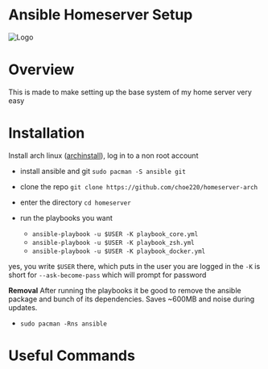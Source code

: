 # Ansible Homeserver Setup
![Logo](https://i.imgur.com/yAyr3S2.png)

# Overview
This is made to make setting up the base system of my home server very easy

# Installation
Install arch linux ([archinstall](https://github.com/archlinux/archinstall)), log in to a non root account

- install ansible and git
    `sudo pacman -S ansible git`

- clone the repo
    `git clone https://github.com/choe220/homeserver-arch`

- enter the directory
    `cd homeserver`

- run the playbooks you want
    - `ansible-playbook -u $USER -K playbook_core.yml`
    - `ansible-playbook -u $USER -K playbook_zsh.yml`
    - `ansible-playbook -u $USER -K playbook_docker.yml`

yes, you write `$USER` there, which puts in the user you are logged in
the `-K` is short for `--ask-become-pass` which will prompt for password

**Removal**
After running the playbooks it be good to remove the ansible package
and bunch of its dependencies. Saves \~600MB and noise during updates.

- `sudo pacman -Rns ansible`


# Useful Commands
